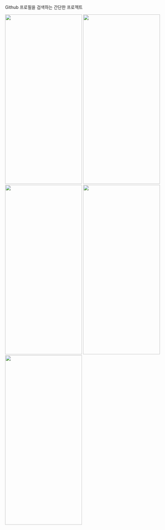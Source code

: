 Github 프로필을 검색하는 간단한 프로젝트

<img src="https://github.com/ronsze/GithubApi/assets/45475151/b6ef16d9-58b0-42b9-b7b2-5838b4bbd416" width="250" height="550">
<img src="https://github.com/ronsze/GithubApi/assets/45475151/86d65081-e365-4342-b47d-79cd8a618a6c" width="250" height="550">
<img src="https://github.com/ronsze/GithubApi/assets/45475151/2105cc64-057c-4218-9b49-371596f2fc0c" width="250" height="550">

<img src="https://github.com/ronsze/GithubApi/assets/45475151/48b60ebe-8b29-4c10-965f-f50c8bb46ae9" width="250" height="550">
<img src="https://github.com/ronsze/GithubApi/assets/45475151/fcc46261-900c-400b-8c36-313fc43c5e10" width="250" height="550">
